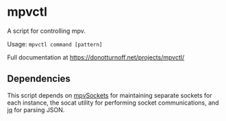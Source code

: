 # mpvctl

A script for controlling mpv.

Usage: `mpvctl command [pattern]`

Full documentation at https://donotturnoff.net/projects/mpvctl/

## Dependencies

This script depends on [mpvSockets](https://github.com/wis/mpvSockets) for maintaining separate sockets for each instance, the socat utility for performing socket communications, and [jq](https://stedolan.github.io/jq/) for parsing JSON.

